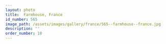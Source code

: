 ```yaml
---
layout: photo
title:  Farmhouse, France
id_number: 565
image_path: /assets/images/gallery/france/565--farmhouse--france.jpg
description: ''
order_number: 10
---
```

